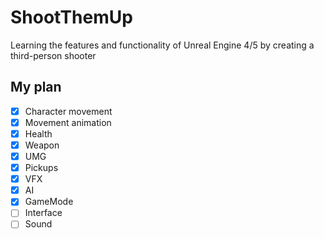 # ShootThemUp

Learning the features and functionality of Unreal Engine 4/5 by creating a third-person shooter

## My plan
- [x] Character movement
- [x] Movement animation 
- [x] Health
- [x] Weapon 
- [x] UMG
- [x] Pickups
- [x] VFX
- [x] AI
- [x] GameMode
- [ ] Interface
- [ ] Sound